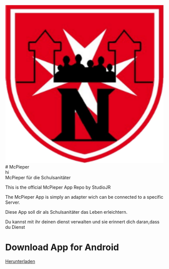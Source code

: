 <img src="	1525446071633.png"/>
# McPieper
<div width="100%" padding="0" margin="0" height="5%" background-color="lightblue">hi</div>
McPieper für die Schulsanitäter

This is the official McPieper App Repo by StudioJR 

The McPieper App is simply an adapter wich can be connected to a specific Server.

Diese App soll dir als Schulsanitäter das Leben erleichtern.

Du kannst mit ihr deinen dienst verwalten und sie erinnert dich daran,dass du Dienst 


# Download App for Android
<a href="https://github.com/StudioJR/McPieper/raw/master/app.apk">Herunterladen</a>
